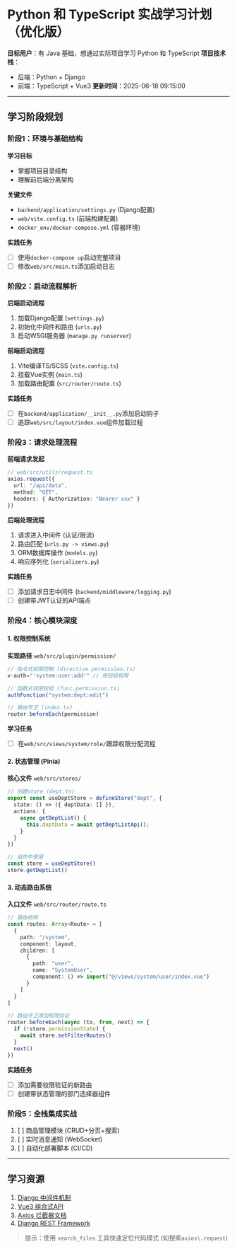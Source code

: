 # Python 和 TypeScript 实战学习计划（优化版）

**目标用户**：有 Java 基础，想通过实际项目学习 Python 和 TypeScript
**项目技术栈**：
- 后端：Python + Django
- 前端：TypeScript + Vue3
**更新时间**：2025-06-18 09:15:00

---
## 学习阶段规划

### 阶段1：环境与基础结构
**学习目标**
- 掌握项目目录结构
- 理解前后端分离架构

**关键文件**
- `backend/application/settings.py` (Django配置)
- `web/vite.config.ts` (前端构建配置)
- `docker_env/docker-compose.yml` (容器环境)

**实践任务**
- [ ] 使用`docker-compose up`启动完整项目
- [ ] 修改`web/src/main.ts`添加启动日志

### 阶段2：启动流程解析
**后端启动流程**
1. 加载Django配置 (`settings.py`)
2. 初始化中间件和路由 (`urls.py`)
3. 启动WSGI服务器 (`manage.py runserver`)

**前端启动流程**
1. Vite编译TS/SCSS (`vite.config.ts`)
2. 挂载Vue实例 (`main.ts`)
3. 加载路由配置 (`src/router/route.ts`)

**实践任务**
- [ ] 在`backend/application/__init__.py`添加启动钩子
- [ ] 追踪`web/src/layout/index.vue`组件加载过程

### 阶段3：请求处理流程
**前端请求发起**
```typescript
// web/src/utils/request.ts
axios.request({
  url: "/api/data",
  method: "GET",
  headers: { Authorization: "Bearer xxx" }
})
```

**后端处理流程**
1. 请求进入中间件 (认证/限流)
2. 路由匹配 (`urls.py -> views.py`)
3. ORM数据库操作 (`models.py`)
4. 响应序列化 (`serializers.py`)

**实践任务**
- [ ] 添加请求日志中间件 (`backend/middleware/logging.py`)
- [ ] 创建带JWT认证的API端点

### 阶段4：核心模块深度
#### 1. 权限控制系统
**实现路径** `web/src/plugin/permission/`
```typescript
// 指令式权限控制 (directive.permission.ts)
v-auth="'system:user:add'" // 按钮级权限

// 函数式权限校验 (func.permission.ts)
authFunction("system:dept:edit")

// 路由守卫 (index.ts)
router.beforeEach(permission)
```

**学习任务**
- [ ] 在`web/src/views/system/role/`跟踪权限分配流程

#### 2. 状态管理 (Pinia)
**核心文件** `web/src/stores/`
```typescript
// 创建store (dept.ts)
export const useDeptStore = defineStore("dept", {
  state: () => ({ deptData: [] }),
  actions: {
    async getDeptList() {
      this.deptData = await getDeptListApi();
    }
  }
})

// 组件中使用
const store = useDeptStore()
store.getDeptList()
```

#### 3. 动态路由系统
**入口文件** `web/src/router/route.ts`
```typescript
// 路由结构
const routes: Array<Route> = [
  {
    path: "/system",
    component: layout,
    children: [
      {
        path: "user",
        name: "SystemUser",
        component: () => import("@/views/system/user/index.vue")
      }
    ]
  }
]

// 路由守卫添加权限验证
router.beforeEach(async (to, from, next) => {
  if (!store.permissionState) {
    await store.setFilterRoutes()
  }
  next()
})
```

**实践任务**
- [ ] 添加需要权限验证的新路由
- [ ] 创建带状态管理的部门选择器组件

### 阶段5：全栈集成实战
1. [ ] 商品管理模块 (CRUD+分页+搜索)
2. [ ] 实时消息通知 (WebSocket)
3. [ ] 自动化部署脚本 (CI/CD)

---
## 学习资源
1. [Django 中间件机制](https://docs.djangoproject.com/en/5.0/topics/http/middleware/)
2. [Vue3 组合式API](https://vuejs.org/guide/extras/composition-api-faq.html)
3. [Axios 拦截器文档](https://axios-http.com/docs/interceptors)
4. [Django REST Framework](https://www.django-rest-framework.org/)

> 提示：使用 `search_files` 工具快速定位代码模式 (如搜索`axios\.request`)